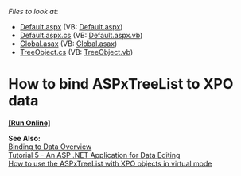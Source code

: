 <!-- default file list -->
*Files to look at*:

* [Default.aspx](./CS/Default.aspx) (VB: [Default.aspx](./VB/Default.aspx))
* [Default.aspx.cs](./CS/Default.aspx.cs) (VB: [Default.aspx.vb](./VB/Default.aspx.vb))
* [Global.asax](./CS/Global.asax) (VB: [Global.asax](./VB/Global.asax))
* [TreeObject.cs](./CS/TreeObject.cs) (VB: [TreeObject.vb](./VB/TreeObject.vb))
<!-- default file list end -->
# How to bind ASPxTreeList to XPO data
<!-- run online -->
**[[Run Online]](https://codecentral.devexpress.com/e1288/)**
<!-- run online end -->


<p><strong>See Also:</strong><br />
<a href="http://documentation.devexpress.com/#AspNet/CustomDocument3956">Binding to Data Overview</a><br />
<a href="http://documentation.devexpress.com/#XPO/CustomDocument2540">Tutorial 5 - An ASP .NET Application for Data Editing</a><br />
<a href="https://www.devexpress.com/Support/Center/p/E2107">How to use the ASPxTreeList with XPO objects in virtual mode</a></p>

<br/>


